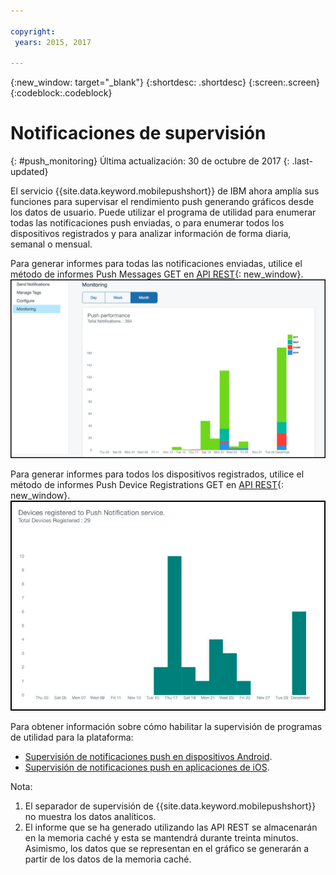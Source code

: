 ```yaml
---

copyright:
 years: 2015, 2017

---
```


{:new_window: target="_blank"}
{:shortdesc: .shortdesc}
{:screen:.screen}
{:codeblock:.codeblock}

# Notificaciones de supervisión 
{: #push_monitoring}
Última actualización: 30 de octubre de 2017
{: .last-updated}


El servicio {{site.data.keyword.mobilepushshort}} de IBM ahora amplía sus funciones para supervisar el rendimiento push generando gráficos desde los datos de usuario. Puede utilizar el programa de utilidad para enumerar todas las notificaciones push enviadas, o para enumerar todos los dispositivos registrados y para analizar información de forma diaria, semanal o mensual.

Para generar informes para todas las notificaciones enviadas, utilice el método de informes Push Messages GET en [API REST](https://imfpush.{DomainName}/imfpush/#!/messages/get_apps_applicationId_messages_report){: new_window}. 
	![Informe de notificaciones enviadas](images/monitoring_messages.jpg)


Para generar informes para todos los dispositivos registrados, utilice el método de informes Push Device Registrations GET en [API REST](https://imfpush.{DomainName}/imfpush/#!/devices/get_apps_applicationId_devices_report){: new_window}.
	![Informe de dispositivos registrados](images/monitoring_devices.jpg)


Para obtener información sobre cómo habilitar la supervisión de programas de utilidad para la plataforma:

 - [Supervisión de notificaciones push en dispositivos Android](https://github.com/ibm-bluemix-mobile-services/bms-clientsdk-android-push/tree/Doc#monitoring).
 - [Supervisión de notificaciones push en aplicaciones de iOS](https://github.com/ibm-bluemix-mobile-services/bms-clientsdk-swift-push/tree/Doc#enable-monitoring).

Nota:

1. El separador de supervisión de {{site.data.keyword.mobilepushshort}} no muestra los datos analíticos.
2. El informe que se ha generado utilizando las API REST se almacenarán en la memoria caché y esta se mantendrá durante treinta minutos.
Asimismo, los datos que se representan en el gráfico se generarán a partir de los datos de la memoria caché.
 



 
